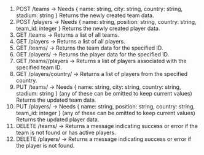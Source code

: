 1. POST /teams -> Needs { name: string, city: string, country: string, stadium: string } 
   Returns the newly created team data.
2. POST /players -> Needs { name: string, position: string, country: string, team_id: integer } 
   Returns the newly created player data.
3. GET /teams -> 
   Returns a list of all teams.
4. GET /players -> 
   Returns a list of all players.
5. GET /teams/<id> -> 
   Returns the team data for the specified ID.
6. GET /players/<id> -> 
   Returns the player data for the specified ID.
7. GET /teams/<id>/players -> 
   Returns a list of players associated with the specified team ID.
8. GET /players/country/<country> -> 
   Returns a list of players from the specified country.
9. PUT /teams/<id> -> Needs { name: string, city: string, country: string, stadium: string } (any of these can be omitted to keep current values) 
   Returns the updated team data.
10. PUT /players/<id> -> Needs { name: string, position: string, country: string, team_id: integer } (any of these can be omitted to keep current values) 
    Returns the updated player data.
11. DELETE /teams/<id> -> 
    Returns a message indicating success or error if the team is not found or has active players.
12. DELETE /players/<id> -> 
    Returns a message indicating success or error if the player is not found.